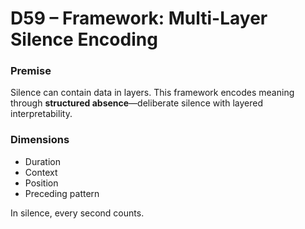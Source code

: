 # D59 – Framework: Multi-Layer Silence Encoding

### Premise

Silence can contain data in layers. This framework encodes meaning through **structured absence**—deliberate silence with layered interpretability.

### Dimensions

- Duration  
- Context  
- Position  
- Preceding pattern

In silence, every second counts.

